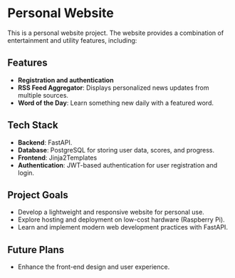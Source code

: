 # Personal Website 

This is a personal website project. The website provides a combination of entertainment and utility features, including:

## Features
- **Registration and authentication**
- **RSS Feed Aggregator**: Displays personalized news updates from multiple sources.
- **Word of the Day**: Learn something new daily with a featured word.

## Tech Stack
- **Backend**: FastAPI.
- **Database**: PostgreSQL for storing user data, scores, and progress.
- **Frontend**: Jinja2Templates
- **Authentication**: JWT-based authentication for user registration and login.

## Project Goals
- Develop a lightweight and responsive website for personal use.
- Explore hosting and deployment on low-cost hardware (Raspberry Pi).
- Learn and implement modern web development practices with FastAPI.

## Future Plans
- Enhance the front-end design and user experience.



